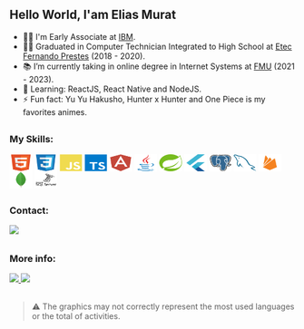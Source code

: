 ## Hello World, I'am Elias Murat
- 👨‍💻 I'm Early Associate at <a href="https://www.ibm.com/br-pt" target="_blank" rel="nofollow">IBM</a>.
- 👨‍🎓 Graduated in Computer Technician Integrated to High School at <a href="https://www.etecfernandoprestes.com.br/" target="_blank" rel="nofollow">Etec Fernando Prestes</a> (2018 - 2020).
- 📚 I’m currently taking in online degree in Internet Systems at <a href="https://portal.fmu.br/" target="_blank" rel="nofollow">FMU</a> (2021 - 2023).
- 🌱 Learning: ReactJS, React Native and NodeJS.
- ⚡ Fun fact: Yu Yu Hakusho, Hunter x Hunter and One Piece is my favorites animes.

##

### My Skills:
<div style="display: inline_block">
  <img align="center" alt="EliasMurat-HTML" height="30" width="40" src="https://raw.githubusercontent.com/devicons/devicon/master/icons/html5/html5-original.svg">
  <img align="center" alt="EliasMurat-CSS" height="30" width="40" src="https://raw.githubusercontent.com/devicons/devicon/master/icons/css3/css3-original.svg">
  <img align="center" alt="EliasMurat-JS" height="30" width="40" src="https://raw.githubusercontent.com/devicons/devicon/master/icons/javascript/javascript-plain.svg">
  <img align="center" alt="EliasMurat-TS" height="30" width="40" src="https://raw.githubusercontent.com/devicons/devicon/master/icons/typescript/typescript-plain.svg">
  <img align="center" alt="EliasMurat-Angular" height="30" width="40" src="https://raw.githubusercontent.com/devicons/devicon/master/icons/angularjs/angularjs-plain.svg">
  <img align="center" alt="EliasMurat-Java" height="30" width="40" src="https://raw.githubusercontent.com/devicons/devicon/master/icons/java/java-original.svg">
  <img align="center" alt="EliasMurat-Spring" height="30" width="40" src="https://raw.githubusercontent.com/devicons/devicon/master/icons/spring/spring-original.svg">
  <img align="center" alt="EliasMurat-Flutter" height="30" width="40" src="https://raw.githubusercontent.com/devicons/devicon/master/icons/flutter/flutter-original.svg">
  <img align="center" alt="EliasMurat-PostgreSQL" height="30" width="40" src="https://raw.githubusercontent.com/devicons/devicon/master/icons/postgresql/postgresql-original.svg">
  <img align="center" alt="EliasMurat-MySQL" height="30" width="40" src="https://raw.githubusercontent.com/devicons/devicon/master/icons/mysql/mysql-original.svg">
  <img align="center" alt="EliasMurat-Firebase" height="30" width="40" src="https://raw.githubusercontent.com/devicons/devicon/master/icons/firebase/firebase-plain.svg">
  <img align="center" alt="EliasMurat-MongoDB" height="30" width="40" src="https://raw.githubusercontent.com/devicons/devicon/master/icons/mongodb/mongodb-original.svg">
  <img align="center" alt="EliasMurat-SQL Server" height="30" width="40" src="https://raw.githubusercontent.com/devicons/devicon/master/icons/microsoftsqlserver/microsoftsqlserver-plain-wordmark.svg">
</div>

##

### Contact:
<div> 
  <a href="https://www.linkedin.com/in/elias-murat" target="_blank" rel="nofollow">
    <img src="https://img.shields.io/badge/-LinkedIn-%230077B5?style=for-the-badge&logo=linkedin&logoColor=white" target="_blank">
  </a> 
</div>

##

### More info:
<div>
  <a href="https://github.com/EliasMurat">
    <img height="180em" src="https://github-readme-stats.vercel.app/api?username=EliasMurat&show_icons=true&theme=dark&include_all_commits=true&count_private=true"/>
    <img height="180em" src="https://github-readme-stats.vercel.app/api/top-langs/?username=EliasMurat&layout=compact&langs_count=7&theme=dark"/>
  </a>
</div>

<br>
	
> ⚠ The graphics may not correctly represent the most used languages or the total of activities. 
